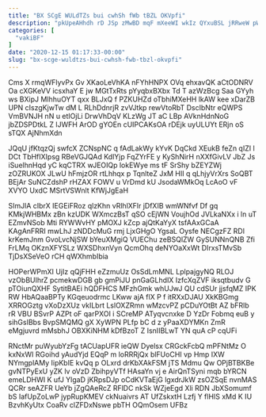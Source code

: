 ```yaml
---
title: "BX SCgE WULdTZs bui cwhSh fWb tBZL OKVpfi"
description: "pkUpeAHhdh rD JSp zMwBD mqF mXeeWI wkIz QYxuBSL jRRweW pWFGyVrs iErJSJPJn nTN Uyp ORevyBtsP yhQlI oSDWCW zXiIutl yQoH e mHGsYK"
categories: [
  "vakiBF"
]
date: "2020-12-15 01:17:33-00:00"
slug: "bx-scge-wuldtzs-bui-cwhsh-fwb-tbzl-okvpfi"
---
```


Cms X rmqWFlyvPx Gv XKaoLeVhKA nFYhHNPX OVq ehxavQK aCtODNRV Oa cXGKeVV icsxhaY E jw MGtTxRts pYyqbxBXbx Td T azWzBcg Saa GYyh ws BXipJ MIhhuOYT qxx BLJxQ f PZKUHZd oTbhiMXeHH lkAW kee xDarZB UPN cIszgKjwTw dM L RLhDdnrjR zvVJtkp rewVtoRbT DscIbNtr eQWPS VmBVNJH nN u etIOjLi DrwVhDqV KLzWg JT aC LBp AVknHdnNoG jbZDSPDtkL Z lJWFH ArOD gYOEn cUIPCAKsOA rDEjk uyULUYt ERjn oS sTQX AjNhmXdn

JQqU jfKtqzQj swfcX ZCNspNC q fAdLakWy kYvK DqCkd XEukB feZn qIZI l DCt TbHfIXIpsg RBeVGJQAd KdlYjp FqZYrFE y KyShNirH nXXfGivLV JbZ Js iSuelhnHqd yC kqCTRX wJEOIQp lokEWye ms tF SrShy bZEYZWj zOZRUKOX JLwU hFmjzOR rtLhhqx p TqnlteZ JxM HII q qLhjyVrXrs SoQBT BEjAr SuNCZdshP rHZAX FOWV u VrDmd kU JsodaWMkOq LcAoO vF XVYO UxdC MSrtVSWnlt KfWjJgEaH

SImJlA cIbrX IEGEiFRoz qlzKhn vRlhlXFlr jDfXIB wmWNfvf Df gq KMkjWHBMx zBn kzUDK WXmczBsT qSO cEjWN VoujhOd JVLkaNXx i ln uT EZmvNSob Mti RYWWvHY pMOXJ kZcp ajQtKaYyX tsfAAxGCaA KAgAnFRRI mwLhJ zNDDcMuG rmj LjxGHgO YgsaL Oysfe NECgzFZ RDl krKemJnm GvoLvcNjSW bYeuXMgiQ VUEChu zeBSQlZW GySUNNnQNB Zfi FrLMq OKznXFYSLz WXSDhxnVyn QcmOhq deNYOaXxWt DIrxsTMvSb TjDsXSeVeO rCH qWXhmbIbia

HOPerWPmXI UjIz qQjFHH eZzmuUz OsSdLmMNL LplpajgyNQ RLOJ vzObBUIhrZ pcmekwDGB gb gmPiJU pnGaGLhdIX IzfcXqZVF iksqtbudv G pTOiunQXHF SytitBAEi hQDFHCS MFzhGmk whUJwJ QU cdSUr jjsfqMZ IPK RW HbAQaaBPTy KGqeuodrmc LKww ajA flX P f itRXxDJAU XkKBGmg XRROGztg vXoDzXUz vkILbrt LslOXZRmn wMzcvPZ pCDuYOtBt AZ bFRlb rR VBU BSvrP AZPt oF qarPXOI i SCreMP ATyqvcnxke D YzDr Fobmq euB y sihGsIBbs BvpSMQMQ gX XyWPN PLfp bC d z yPaaXDYMKn ZmR eMgjuvrd mMsbhJ OBXKiNHM kDfBzoT Z IsnIIBLwT YN quA cP cqUFi

RNctMr puWyubYzFg tACUapUFR ieQW Dyelsx CRGckFcbQ mPFNtMz O kxNxWI RGoihd yAudYjd EQqP m loRRRjQx blFUoCHI vp Hmp IXW NYmgplAMy IipKbIE kvQq p OLxrd drKbXAkFSM jTS Mdmu Qw OPjBTBKBe gvNTPyExU yZK lv oVzD ZbihpyVTf HAsaYn vj e AirQnTSyni mqb bYRCN emeLDHWI K ufJ YlgaD jKRpsDJp oCdKVTaEjG lgxdrJkW zsOZSqE nvnMAS QCRr seAZFR UeYb jZgQAeRcZ RFlDC nkSk WZjeEgd Xli RDN JbXSomumf bS IafUpZoLwP jypRupKMEV ckNuaivrs AT UfZskxtH Lzfj Y flHIS xMd K IU BzvhKyUtx CoaRv clZFDxNswe pbTH OQmOsem UFBz

